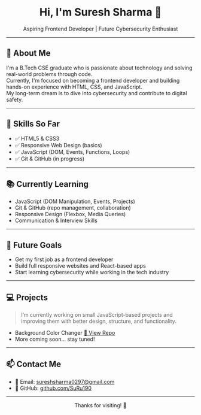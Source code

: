 <h1 align="center">Hi, I'm Suresh Sharma 👋</h1>
<p align="center">Aspiring Frontend Developer | Future Cybersecurity Enthusiast</p>

---

## 🚀 About Me

I'm a B.Tech CSE graduate who is passionate about technology and solving real-world problems through code.  
Currently, I'm focused on becoming a frontend developer and building hands-on experience with HTML, CSS, and JavaScript.  
My long-term dream is to dive into cybersecurity and contribute to digital safety.

---

## 🔧 Skills So Far

- ✅ HTML5 & CSS3  
- ✅ Responsive Web Design (basics)  
- ✅ JavaScript (DOM, Events, Functions, Loops)  
- ✅ Git & GitHub (in progress)  

---

## 📚 Currently Learning

- JavaScript (DOM Manipulation, Events, Projects)  
- Git & GitHub (repo management, collaboration)  
- Responsive Design (Flexbox, Media Queries)  
- Communication & Interview Skills  

---

## 🎯 Future Goals

- Get my first job as a frontend developer  
- Build full responsive websites and React-based apps  
- Start learning cybersecurity while working in the tech industry  

---

## 💻 Projects

> I’m currently working on small JavaScript-based projects and improving them with better design, structure, and functionality.

- Background Color Changer [🔗 View Repo](https://github.com/SuRu190/bg-color-changer)  
- More coming soon... stay tuned!

---

## 📫 Contact Me

- 📧 Email: sureshsharma0297@gmail.com
- 🔗 GitHub: [github.com/SuRu190](https://github.com/SuRu190)

---

<p align="center">Thanks for visiting! 🚀</p>
